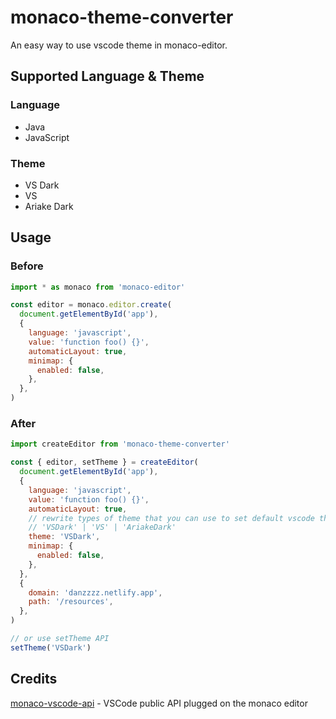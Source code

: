 # monaco-theme-converter
An easy way to use vscode theme in monaco-editor.

## Supported Language & Theme
### Language
- Java
- JavaScript
### Theme
- VS Dark
- VS
- Ariake Dark

## Usage
### Before
```javascript
import * as monaco from 'monaco-editor'

const editor = monaco.editor.create(
  document.getElementById('app'),
  {
    language: 'javascript',
    value: 'function foo() {}',
    automaticLayout: true,
    minimap: {
      enabled: false,
    },
  },
)
```
### After
```javascript
import createEditor from 'monaco-theme-converter'

const { editor, setTheme } = createEditor(
  document.getElementById('app'),
  {
    language: 'javascript',
    value: 'function foo() {}',
    automaticLayout: true,
    // rewrite types of theme that you can use to set default vscode theme
    // 'VSDark' | 'VS' | 'AriakeDark'
    theme: 'VSDark',
    minimap: {
      enabled: false,
    },
  },
  {
    domain: 'danzzzz.netlify.app',
    path: '/resources',
  },
)

// or use setTheme API
setTheme('VSDark')
```
## Credits
[monaco-vscode-api](https://github.com/CodinGame/monaco-vscode-api) - VSCode public API plugged on the monaco editor
